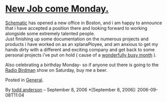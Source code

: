 # [New Job come Monday.](http://custardbelly.com/blog/2006/09/08/new-job-come-monday/)

[Schematic](http://schematic.com/) has opened a new office in Boston, and i am happy to announce that i have accepted a position there and looking forward to working alongside some extremely talented people.  
Just finishing up some documentation on the numerous projects and products i have worked on as an xplanaPloyee, and am anxious to get my hands dirty with a different and exciting company and get back to some personal projects i’ve put on hold ( cause of a [wonderfully busy month](http://custardbelly.com/blog/?p=54) ).

Also celebrating a birthday Monday- so if anyone out there is going to the [Radio Birdman](http://www.myspace.com/theofficialradiobirdman) show on Saturday, buy me a beer.

Posted in [General](http://custardbelly.com/blog/category/general/).

By [todd anderson](http://custardbelly.com/blog/author/todd-anderson/) – September 8, 2006
  *[September 8, 2006]: 2006-09-08T11:04
